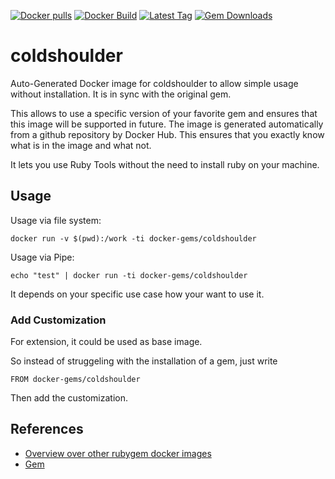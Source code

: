 [![Docker pulls](https://img.shields.io/docker/pulls/rubygem/coldshoulder.svg)](https://hub.docker.com/r/rubygem/coldshoulder/)
[![Docker Build](https://img.shields.io/docker/automated/rubygem/coldshoulder.svg)](https://hub.docker.com/r/rubygem/coldshoulder/)
[![Latest Tag](https://img.shields.io/github/tag/docker-rubygem/coldshoulder.svg)](https://hub.docker.com/r/rubygem/coldshoulder/)
[![Gem Downloads](https://img.shields.io/gem/dt/coldshoulder.svg)](https://rubygems.org/gems/coldshoulder/)
# coldshoulder

Auto-Generated Docker image for coldshoulder to allow simple usage without installation.
It is in sync with the original gem.

This allows to use a specific version of your favorite gem and ensures that this image will be supported in future.
The image is generated automatically from a github repository by Docker Hub.
This ensures that you exactly know what is in the image and what not.

It lets you use Ruby Tools without the need to install ruby on your machine.

## Usage

Usage via file system:

`docker run -v $(pwd):/work -ti docker-gems/coldshoulder`

Usage via Pipe:

`echo "test" | docker run -ti docker-gems/coldshoulder`

It depends on your specific use case how your want to use it.

### Add Customization

For extension, it could be used as base image.

So instead of struggeling with the installation of a gem, just write

`FROM docker-gems/coldshoulder`

Then add the customization.

## References

 - [Overview over other rubygem docker images](https://github.com/thinkbot/docker-rubygem)
 - [Gem](https://rubygems.org/gems/coldshoulder/)
